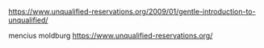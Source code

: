 https://www.unqualified-reservations.org/2009/01/gentle-introduction-to-unqualified/

mencius moldburg
https://www.unqualified-reservations.org/